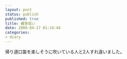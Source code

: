```yaml
---
layout: post
status: publish
published: true
title: 確率低い
date: 2008-04-17 01:14:44
categories:
- diary
---
```

帰り道口笛を楽しそうに吹いている人と2人すれ違いました。
